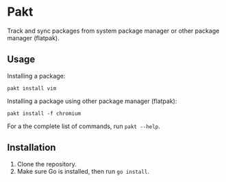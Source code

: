 # Pakt

Track and sync packages from system package manager or other package manager (flatpak).

## Usage
Installing a package:
```
pakt install vim
```

Installing a package using other package manager (flatpak):
```
pakt install -f chromium
```

For a the complete list of commands, run `pakt --help`.

## Installation

1. Clone the repository.
2. Make sure Go is installed, then run `go install`.